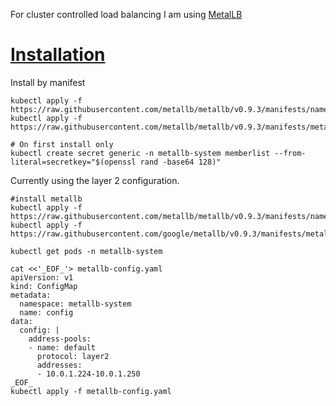 For cluster controlled load balancing I am using [MetalLB](https://metallb.universe.tf)




# [Installation](https://metallb.universe.tf/installation/)

Install by manifest
```shell
kubectl apply -f https://raw.githubusercontent.com/metallb/metallb/v0.9.3/manifests/namespace.yaml
kubectl apply -f https://raw.githubusercontent.com/metallb/metallb/v0.9.3/manifests/metallb.yaml

# On first install only
kubectl create secret generic -n metallb-system memberlist --from-literal=secretkey="$(openssl rand -base64 128)"
```

Currently using the layer 2 configuration. 
```shell
#install metallb
kubectl apply -f https://raw.githubusercontent.com/metallb/metallb/v0.9.3/manifests/namespace.yaml
kubectl apply -f https://raw.githubusercontent.com/google/metallb/v0.9.3/manifests/metallb.yaml

kubectl get pods -n metallb-system

cat <<'_EOF_'> metallb-config.yaml
apiVersion: v1
kind: ConfigMap
metadata:
  namespace: metallb-system
  name: config
data:
  config: |
    address-pools:
    - name: default
      protocol: layer2
      addresses:
      - 10.0.1.224-10.0.1.250
_EOF_
kubectl apply -f metallb-config.yaml
```
